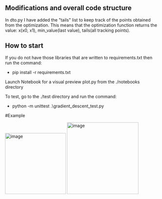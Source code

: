 <!-- # Python coding task

Your task is to implement [gradient descent](https://en.wikipedia.org/wiki/Gradient_descent) algorithm. For your convinence there are class structures inside the `src` directory. Feel free to change anything if find it useful or use any external libraries if needed.

Implement as it is a production code, use correct code style, variables/function namings, well-designed and optimized code with unit tests.

## Hints

There are many approaches to solve the problem. Some of them are below. 

- You can use a function as a python function with pre-defined derivative
- You can use some python libraries to compute the derivative either in symbolic form or numerically, such as [sympy](https://www.sympy.org/en/index.html) or [scipy](https://scipy.org/)
 -->

## Modifications and overall code structure
In dto.py I have added the "tails" list to keep track of the points obtained from the optimization.
This means that the optimization function returns the value: x(x0, x1), min_value(last value), tails(all tracking points).

## How to start
If you do not have those libraries that are written to requirements.txt then run the command:
- pip install -r requirements.txt

Launch Notebook for a visual preview plot.py from the ./notebooks directory

To test, go to the ./test directory and run the command:
- python -m unittest .\gradient_descent_test.py

#Example

<img width="199" alt="image" src="https://user-images.githubusercontent.com/76138383/219812930-bc7f16b0-3db3-493b-8494-2ddc3cef3d7e.png">
<img width="234" alt="image" src="https://user-images.githubusercontent.com/76138383/219812958-6d173b44-cb94-484c-827e-f075da0c7ac9.png">
